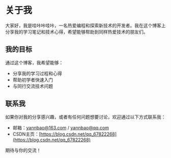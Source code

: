# 关于我

大家好，我是哇咔咔哇咔，一名热爱编程和探索新技术的开发者。我在这个博客上分享我的学习笔记和技术心得，希望能够帮助到同样热爱技术的朋友们。

## 我的目标

通过这个博客，我希望能够：

- 分享我的学习过程和心得
- 帮助初学者快速入门
- 与同行交流技术问题

## 联系我

如果你对我的分享感兴趣，或者有任何问题想要讨论，欢迎通过以下方式联系我：

- 邮箱：yannbao@163.com  /  yannbao@qq.com
- CSDN主页：[https://blog.csdn.net/qq_67822268](https://blog.csdn.net/qq_67822268)

期待与你的交流！
